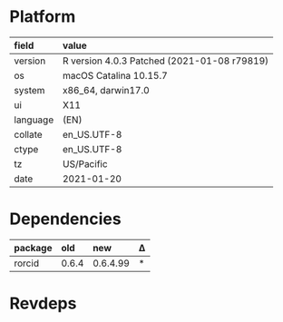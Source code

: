 # Platform

|field    |value                                       |
|:--------|:-------------------------------------------|
|version  |R version 4.0.3 Patched (2021-01-08 r79819) |
|os       |macOS Catalina 10.15.7                      |
|system   |x86_64, darwin17.0                          |
|ui       |X11                                         |
|language |(EN)                                        |
|collate  |en_US.UTF-8                                 |
|ctype    |en_US.UTF-8                                 |
|tz       |US/Pacific                                  |
|date     |2021-01-20                                  |

# Dependencies

|package |old   |new      |Δ  |
|:-------|:-----|:--------|:--|
|rorcid  |0.6.4 |0.6.4.99 |*  |

# Revdeps

